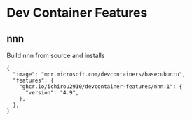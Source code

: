 # Dev Container Features

## nnn

Build nnn from source and installs

```jsonc
{
  "image": "mcr.microsoft.com/devcontainers/base:ubuntu",
  "features": {
    "ghcr.io/ichirou2910/devcontainer-features/nnn:1": {
      "version": "4.9",
    },
  },
}
```
